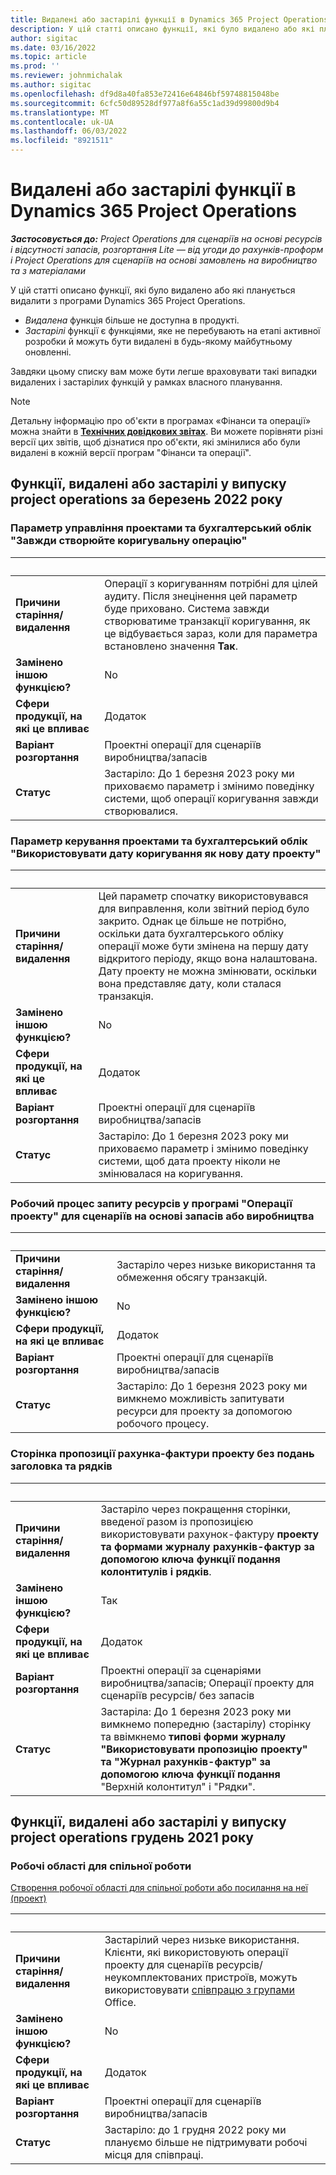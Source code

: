 ```yaml
---
title: Видалені або застарілі функції в Dynamics 365 Project Operations
description: У цій статті описано функції, які було видалено або які планується видалити з програми Dynamics 365 Project Operations.
author: sigitac
ms.date: 03/16/2022
ms.topic: article
ms.prod: ''
ms.reviewer: johnmichalak
ms.author: sigitac
ms.openlocfilehash: df9d8a40fa853e72416e64846bf59748815048be
ms.sourcegitcommit: 6cfc50d89528df977a8f6a55c1ad39d99800d9b4
ms.translationtype: MT
ms.contentlocale: uk-UA
ms.lasthandoff: 06/03/2022
ms.locfileid: "8921511"
---
```

# <a name="removed-or-deprecated-features-in-dynamics-365-project-operations"></a>Видалені або застарілі функції в Dynamics 365 Project Operations

_**Застосовується до:** Project Operations для сценаріїв на основі ресурсів і відсутності запасів, розгортання Lite — від угоди до рахунків-проформ і Project Operations для сценаріїв на основі замовлень на виробництво та з матеріалами_

У цій статті описано функції, які було видалено або які планується видалити з програми Dynamics 365 Project Operations.

- *Видалена* функція більше не доступна в продукті.
- *Застарілі* функції є функціями, яке не перебувають на етапі активної розробки й можуть бути видалені в будь-якому майбутньому оновленні.

Завдяки цьому списку вам може бути легше враховувати такі випадки видалених і застарілих функцій у рамках власного планування.

> [!NOTE]
> Детальну інформацію про об'єкти в програмах «Фінанси та операції» можна знайти в [**Технічних довідкових звітах**](/dynamics/s-e/global/axtechrefrep_61). Ви можете порівняти різні версії цих звітів, щоб дізнатися про об'єкти, які змінилися або були видалені в кожній версії програм "Фінанси та операції".

## <a name="features-removed-or-deprecated-in-the-project-operations-march-2022-release"></a>Функції, видалені або застарілі у випуску project operations за березень 2022 року

### <a name="project-management-and-accounting-always-create-adjustment-transaction-parameter"></a>Параметр управління проектами та бухгалтерський облік "Завжди створюйте коригувальну операцію"

| &nbsp; | &nbsp; |
|--------|--------|
| **Причини старіння/видалення** | Операції з коригуванням потрібні для цілей аудиту. Після знецінення цей параметр буде приховано. Система завжди створюватиме транзакції коригування, як це відбувається зараз, коли для параметра встановлено значення **Так**. |
| **Замінено іншою функцією?** | No |
| **Сфери продукції, на які це впливає** | Додаток |
| **Варіант розгортання** | Проектні операції для сценаріїв виробництва/запасів |
| **Статус** | Застаріло: До 1 березня 2023 року ми приховаємо параметр і змінимо поведінку системи, щоб операції коригування завжди створювалися. |

### <a name="project-management-and-accounting-use-adjustment-date-as-new-project-date-parameter"></a>Параметр керування проектами та бухгалтерський облік "Використовувати дату коригування як нову дату проекту"

| &nbsp; | &nbsp; |
|--------|--------|
| **Причини старіння/видалення** | Цей параметр спочатку використовувався для виправлення, коли звітний період було закрито. Однак це більше не потрібно, оскільки дата бухгалтерського обліку операції може бути змінена на першу дату відкритого періоду, якщо вона налаштована. Дату проекту не можна змінювати, оскільки вона представляє дату, коли сталася транзакція. |
| **Замінено іншою функцією?** | No |
| **Сфери продукції, на які це впливає** | Додаток |
| **Варіант розгортання** | Проектні операції для сценаріїв виробництва/запасів |
| **Статус** | Застаріло: До 1 березня 2023 року ми приховаємо параметр і змінимо поведінку системи, щоб дата проекту ніколи не змінювалася на коригування. |

### <a name="resource-request-workflow-in-project-operations-for-stockedproduction-based-scenarios"></a>Робочий процес запиту ресурсів у програмі "Операції проекту" для сценаріїв на основі запасів або виробництва

| &nbsp; | &nbsp; |
|--------|--------|
| **Причини старіння/видалення** | Застаріло через низьке використання та обмеження обсягу транзакцій. |
| **Замінено іншою функцією?** | No |
| **Сфери продукції, на які це впливає** | Додаток |
| **Варіант розгортання** | Проектні операції для сценаріїв виробництва/запасів |
| **Статус** | Застаріло: До 1 березня 2023 року ми вимкнемо можливість запитувати ресурси для проекту за допомогою робочого процесу. |

### <a name="project-invoice-proposal-page-without-header-and-lines-views"></a>Сторінка пропозиції рахунка-фактури проекту без подань заголовка та рядків

| &nbsp; | &nbsp; |
|--------|--------|
| **Причини старіння/видалення** | Застаріло через покращення сторінки, введеної разом із пропозицією використовувати рахунок-фактуру **проекту та формами журналу рахунків-фактур за допомогою ключа функції подання колонтитулів і рядків**. |
| **Замінено іншою функцією?** | Так |
| **Сфери продукції, на які це впливає** | Додаток |
| **Варіант розгортання** | Проектні операції за сценаріями виробництва/запасів; Операції проекту для сценаріїв ресурсів/ без запасів |
| **Статус** | Застаріла: До 1 березня 2023 року ми вимкнемо попередню (застарілу) сторінку та ввімкнемо **типові форми журналу "Використовувати пропозицію проекту" та "Журнал рахунків-фактур" за допомогою ключа функції подання** "Верхній колонтитул" і "Рядки". |

## <a name="features-removed-or-deprecated-in-the-project-operations-december-2021-release"></a>Функції, видалені або застарілі у випуску project operations грудень 2021 року

### <a name="collaboration-workspaces"></a>Робочі області для спільної роботи

[Створення робочої області для спільної роботи або посилання на неї (проект)](/dynamicsax-2012/appuser-itpro/create-or-link-to-a-collaboration-workspace-project)

| &nbsp; | &nbsp; |
|--------|--------|
| **Причини старіння/видалення** | Застарілий через низьке використання. Клієнти, які використовують операції проекту для сценаріїв ресурсів/неукомплектованих пристроїв, можуть використовувати [співпрацю з групами](../project-management/collaboration-groups.md) Office. |
| **Замінено іншою функцією?** | No |
| **Сфери продукції, на які це впливає** | Додаток  |
| **Варіант розгортання** | Проектні операції для сценаріїв виробництва/запасів |
| **Статус** | Застаріло: до 1 грудня 2022 року ми плануємо більше не підтримувати робочі місця для співпраці. |
